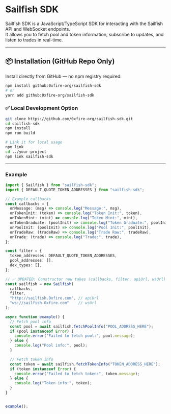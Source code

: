 # Sailfish SDK

Sailfish SDK is a JavaScript/TypeScript SDK for interacting with the Sailfish API and WebSocket endpoints.  
It allows you to fetch pool and token information, subscribe to updates, and listen to trades in real-time.

---

## 📦 Installation (GitHub Repo Only)

Install directly from GitHub — no npm registry required:

```bash
npm install github:0xfire-org/sailfish-sdk
# or
yarn add github:0xfire-org/sailfish-sdk
```

### ✅ Local Development Option

```bash
git clone https://github.com/0xfire-org/sailfish-sdk.git
cd sailfish-sdk
npm install
npm run build

# Link it for local usage
npm link
cd ../your-project
npm link sailfish-sdk
```
---

### Example

```ts
import { Sailfish } from "sailfish-sdk";
import { DEFAULT_QUOTE_TOKEN_ADDRESSES } from "sailfish-sdk";

// Example callbacks
const callbacks = {
  onMessage: (msg) => console.log("Message:", msg),
  onTokenInit: (token) => console.log("Token Init:", token),
  onTokenMint: (mint) => console.log("Token Mint:", mint),
  onTokenGraduate: (poolInit) => console.log("Token Graduate:", poolInit),
  onPoolInit: (poolInit) => console.log("Pool Init:", poolInit),
  onTradeRaw: (tradeRaw) => console.log("Trade Raw:", tradeRaw),
  onTrade: (trade) => console.log("Trade:", trade),
};

const filter = {
  token_addresses: DEFAULT_QUOTE_TOKEN_ADDRESSES,
  pool_addresses: [],
  dex_types: [],
};

// ✅ UPDATED: Constructor now takes (callbacks, filter, apiUrl, wsUrl)
const sailfish = new Sailfish(
  callbacks,
  filter,
  "http://sailfish.0xfire.com", // apiUrl
  "ws://sailfish.0xfire.com"    // wsUrl
);

async function example() {
  // Fetch pool info
  const pool = await sailfish.fetchPoolInfo("POOL_ADDRESS_HERE");
  if (pool instanceof Error) {
    console.error("Failed to fetch pool:", pool.message);
  } else {
    console.log("Pool info:", pool);
  }

  // Fetch token info
  const token = await sailfish.fetchTokenInfo("TOKEN_ADDRESS_HERE");
  if (token instanceof Error) {
    console.error("Failed to fetch token:", token.message);
  } else {
    console.log("Token info:", token);
  }
}


example();
```